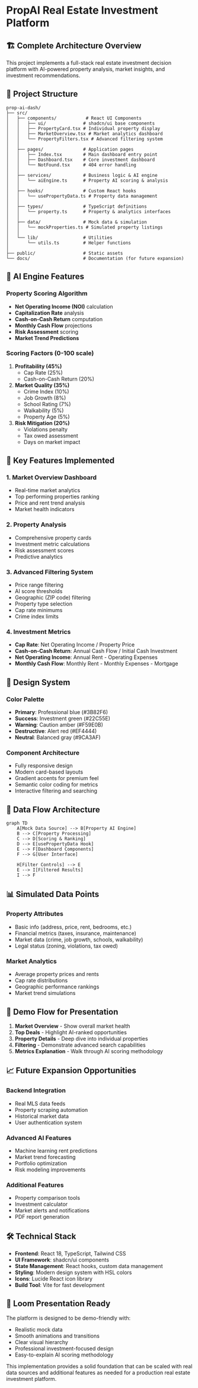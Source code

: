 # PropAI Real Estate Investment Platform

## 🏗️ Complete Architecture Overview

This project implements a full-stack real estate investment decision platform with AI-powered property analysis, market insights, and investment recommendations.

## 📁 Project Structure

```
prop-ai-dash/
├── src/
│   ├── components/           # React UI Components
│   │   ├── ui/              # shadcn/ui base components
│   │   ├── PropertyCard.tsx # Individual property display
│   │   ├── MarketOverview.tsx # Market analytics dashboard
│   │   └── PropertyFilters.tsx # Advanced filtering system
│   │
│   ├── pages/               # Application pages
│   │   ├── Index.tsx        # Main dashboard entry point
│   │   ├── Dashboard.tsx    # Core investment dashboard
│   │   └── NotFound.tsx     # 404 error handling
│   │
│   ├── services/            # Business logic & AI engine
│   │   └── aiEngine.ts      # Property AI scoring & analysis
│   │
│   ├── hooks/               # Custom React hooks
│   │   └── usePropertyData.ts # Property data management
│   │
│   ├── types/               # TypeScript definitions
│   │   └── property.ts      # Property & analytics interfaces
│   │
│   ├── data/                # Mock data & simulation
│   │   └── mockProperties.ts # Simulated property listings
│   │
│   └── lib/                 # Utilities
│       └── utils.ts         # Helper functions
│
├── public/                  # Static assets
└── docs/                    # Documentation (for future expansion)
```

## 🧠 AI Engine Features

### Property Scoring Algorithm
- **Net Operating Income (NOI)** calculation
- **Capitalization Rate** analysis
- **Cash-on-Cash Return** computation
- **Monthly Cash Flow** projections
- **Risk Assessment** scoring
- **Market Trend Predictions**

### Scoring Factors (0-100 scale)
1. **Profitability (45%)**
   - Cap Rate (25%)
   - Cash-on-Cash Return (20%)
2. **Market Quality (35%)**
   - Crime Index (10%)
   - Job Growth (8%)
   - School Rating (7%)
   - Walkability (5%)
   - Property Age (5%)
3. **Risk Mitigation (20%)**
   - Violations penalty
   - Tax owed assessment
   - Days on market impact

## 🎯 Key Features Implemented

### 1. Market Overview Dashboard
- Real-time market analytics
- Top performing properties ranking
- Price and rent trend analysis
- Market health indicators

### 2. Property Analysis
- Comprehensive property cards
- Investment metric calculations
- Risk assessment scores
- Predictive analytics

### 3. Advanced Filtering System
- Price range filtering
- AI score thresholds
- Geographic (ZIP code) filtering
- Property type selection
- Cap rate minimums
- Crime index limits

### 4. Investment Metrics
- **Cap Rate**: Net Operating Income / Property Price
- **Cash-on-Cash Return**: Annual Cash Flow / Initial Cash Investment
- **Net Operating Income**: Annual Rent - Operating Expenses
- **Monthly Cash Flow**: Monthly Rent - Monthly Expenses - Mortgage

## 🎨 Design System

### Color Palette
- **Primary**: Professional blue (#3B82F6)
- **Success**: Investment green (#22C55E)
- **Warning**: Caution amber (#F59E0B)
- **Destructive**: Alert red (#EF4444)
- **Neutral**: Balanced gray (#9CA3AF)

### Component Architecture
- Fully responsive design
- Modern card-based layouts
- Gradient accents for premium feel
- Semantic color coding for metrics
- Interactive filtering and searching

## 🔄 Data Flow Architecture

```mermaid
graph TD
    A[Mock Data Source] --> B[Property AI Engine]
    B --> C[Property Processing]
    C --> D[Scoring & Ranking]
    D --> E[usePropertyData Hook]
    E --> F[Dashboard Components]
    F --> G[User Interface]
    
    H[Filter Controls] --> E
    E --> I[Filtered Results]
    I --> F
```

## 📊 Simulated Data Points

### Property Attributes
- Basic info (address, price, rent, bedrooms, etc.)
- Financial metrics (taxes, insurance, maintenance)
- Market data (crime, job growth, schools, walkability)
- Legal status (zoning, violations, tax owed)

### Market Analytics
- Average property prices and rents
- Cap rate distributions
- Geographic performance rankings
- Market trend simulations

## 🚀 Demo Flow for Presentation

1. **Market Overview** - Show overall market health
2. **Top Deals** - Highlight AI-ranked opportunities
3. **Property Details** - Deep dive into individual properties
4. **Filtering** - Demonstrate advanced search capabilities
5. **Metrics Explanation** - Walk through AI scoring methodology

## 📈 Future Expansion Opportunities

### Backend Integration
- Real MLS data feeds
- Property scraping automation
- Historical market data
- User authentication system

### Advanced AI Features
- Machine learning rent predictions
- Market trend forecasting
- Portfolio optimization
- Risk modeling improvements

### Additional Features
- Property comparison tools
- Investment calculator
- Market alerts and notifications
- PDF report generation

## 🛠️ Technical Stack

- **Frontend**: React 18, TypeScript, Tailwind CSS
- **UI Framework**: shadcn/ui components
- **State Management**: React hooks, custom data management
- **Styling**: Modern design system with HSL colors
- **Icons**: Lucide React icon library
- **Build Tool**: Vite for fast development

## 🎥 Loom Presentation Ready

The platform is designed to be demo-friendly with:
- Realistic mock data
- Smooth animations and transitions
- Clear visual hierarchy
- Professional investment-focused design
- Easy-to-explain AI scoring methodology

This implementation provides a solid foundation that can be scaled with real data sources and additional features as needed for a production real estate investment platform.